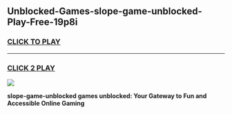 
## Unblocked-Games-slope-game-unblocked-Play-Free-19p8i
<h3>
<a href="https://premium76.site?title=slope-game-unblocked&ref=15A">CLICK TO PLAY</a></h3>
<hr>

<h3>
<a href="https://premium76.site?title=slope-game-unblocked&ref=15A">CLICK 2 PLAY</a>
  
</h3>

<a href="https://premium76.site?title=slope-game-unblocked&ref=15A"><img src="https://clearcache.store/games.png"></a>


**slope-game-unblocked games unblocked: Your Gateway to Fun and Accessible Online Gaming**
